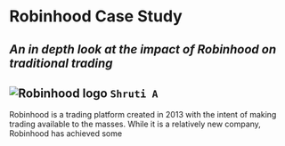 # Robinhood Case Study
## *An in depth look at the impact of Robinhood on traditional trading* 
![Robinhood logo](https://cdn-images-1.medium.com/max/1200/1*d7fYAnWUS9rDntWGdABxPw.png)
`Shruti A`
---
Robinhood is a trading platform created in 2013 with the intent of making trading available to the masses. 
While it is a relatively new company, Robinhood has achieved some 
